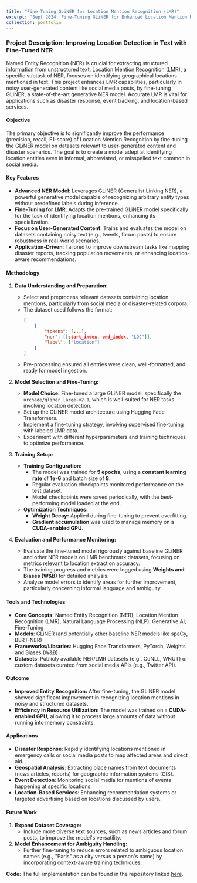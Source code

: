 ```yaml
---
title: "Fine-Tuning GLiNER for Location Mention Recognition (LMR)"
excerpt: "Sept 2024: Fine-Tuning GLiNER for Enhanced Location Mention Recognition in User-Generated Content <br/><img src='/images/gliner-arch.webp'>"
collection: portfolio
---
```

### Project Description: Improving Location Detection in Text with Fine-Tuned NER

Named Entity Recognition (NER) is crucial for extracting structured information from unstructured text. Location Mention Recognition (LMR), a specific subtask of NER, focuses on identifying geographical locations mentioned in text. This project enhances LMR capabilities, particularly in noisy user-generated content like social media posts, by fine-tuning GLiNER, a state-of-the-art generative NER model. Accurate LMR is vital for applications such as disaster response, event tracking, and location-based services.

#### Objective

The primary objective is to significantly improve the performance (precision, recall, F1-score) of Location Mention Recognition by fine-tuning the GLiNER model on datasets relevant to user-generated content and disaster scenarios. The goal is to create a model adept at identifying location entities even in informal, abbreviated, or misspelled text common in social media.

#### Key Features

- **Advanced NER Model**: Leverages GLiNER (Generalist Linking NER), a powerful generative model capable of recognizing arbitrary entity types without predefined labels during inference.
- **Fine-Tuning for LMR**: Adapts the pre-trained GLiNER model specifically for the task of identifying location mentions, enhancing its specialization.
- **Focus on User-Generated Content**: Trains and evaluates the model on datasets containing noisy text (e.g., tweets, forum posts) to ensure robustness in real-world scenarios.
- **Application-Driven**: Tailored to improve downstream tasks like mapping disaster reports, tracking population movements, or enhancing location-aware recommendations.

#### Methodology

1. **Data Understanding and Preparation:**

   - Select and preprocess relevant datasets containing location mentions, particularly from social media or disaster-related corpora.
   - The dataset used follows the format:
     ```json
     [
         {
             "tokens": [...],
             "ner": [[start_index, end_index, "LOC"]],
             "label": ["location"]
         }
     ]
     ```
   - Pre-processing ensured all entries were clean, well-formatted, and ready for model ingestion.
2. **Model Selection and Fine-Tuning:**

   - **Model Choice:** Fine-tuned a large GLiNER model, specifically the `urchade/gliner_large-v2.1`, which is well-suited for NER tasks involving location detection.
   - Set up the GLiNER model architecture using Hugging Face Transformers.
   - Implement a fine-tuning strategy, involving supervised fine-tuning with labeled LMR data.
   - Experiment with different hyperparameters and training techniques to optimize performance.
3. **Training Setup:**

   - **Training Configuration:**
     - The model was trained for **5 epochs**, using a **constant learning rate** of **1e-6** and batch size of **8**.
     - Regular evaluation checkpoints monitored performance on the test dataset.
     - Model checkpoints were saved periodically, with the best-performing model loaded at the end.
   - **Optimization Techniques:**
     - **Weight Decay:** Applied during fine-tuning to prevent overfitting.
     - **Gradient accumulation** was used to manage memory on a **CUDA-enabled GPU**.
4. **Evaluation and Performance Monitoring:**

   - Evaluate the fine-tuned model rigorously against baseline GLiNER and other NER models on LMR benchmark datasets, focusing on metrics relevant to location extraction accuracy.
   - The training progress and metrics were logged using **Weights and Biases (W&B)** for detailed analysis.
   - Analyze model errors to identify areas for further improvement, particularly concerning informal language and ambiguity.

#### Tools and Technologies

- **Core Concepts**: Named Entity Recognition (NER), Location Mention Recognition (LMR), Natural Language Processing (NLP), Generative AI, Fine-Tuning
- **Models**: GLiNER (and potentially other baseline NER models like spaCy, BERT-NER)
- **Frameworks/Libraries**: Hugging Face Transformers, PyTorch, Weights and Biases (W&B)
- **Datasets**: Publicly available NER/LMR datasets (e.g., CoNLL, WNUT) or custom datasets curated from social media APIs (e.g., Twitter API).

#### Outcome

- **Improved Entity Recognition:** After fine-tuning, the GLiNER model showed significant improvement in recognizing location mentions in noisy and structured datasets.
- **Efficiency in Resource Utilization:** The model was trained on a **CUDA-enabled GPU**, allowing it to process large amounts of data without running into memory constraints.

#### Applications

- **Disaster Response**: Rapidly identifying locations mentioned in emergency calls or social media posts to map affected areas and direct aid.
- **Geospatial Analysis**: Extracting place names from text documents (news articles, reports) for geographic information systems (GIS).
- **Event Detection**: Monitoring social media for mentions of events happening at specific locations.
- **Location-Based Services**: Enhancing recommendation systems or targeted advertising based on locations discussed by users.

#### Future Work

1. **Expand Dataset Coverage:**
   - Include more diverse text sources, such as news articles and forum posts, to improve the model's versatility.
2. **Model Enhancement for Ambiguity Handling:**
   - Further fine-tuning to reduce errors related to ambiguous location names (e.g., "Paris" as a city versus a person's name) by incorporating context-aware training techniques.

**Code:**
The full implementation can be found in the repository linked [here](https://github.com/KameniAlexNea/location_mention_recognition).
